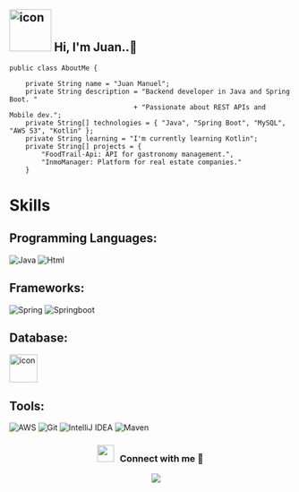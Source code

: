 ## <img src="https://techstack-generator.vercel.app/java-icon.svg" alt="icon" width="75" height="75" /> Hi, I'm Juan..👋

```
public class AboutMe {

    private String name = "Juan Manuel";
    private String description = "Backend developer in Java and Spring Boot. "
                               + "Passionate about REST APIs and Mobile dev.";
    private String[] technologies = { "Java", "Spring Boot", "MySQL", "AWS S3", "Kotlin" };
    private String learning = "I'm currently learning Kotlin";
    private String[] projects = {
        "FoodTrail-Api: API for gastronomy management.",
        "InmoManager: Platform for real estate companies."
    }
```

# Skills
## Programming Languages:
![Java](http://img.shields.io/badge/-Java-e8892f?style=flat-square&logo=java&logoColor=white)
![Html](http://img.shields.io/badge/-Html-e24c27?style=flat-square&logo=html5&logoColor=white)

## Frameworks:
![Spring](http://img.shields.io/badge/-Spring-6db33f?style=flat-square&logo=spring&logoColor=white)
![Springboot](http://img.shields.io/badge/-Springboot-629e3a?style=flat-square&logo=springboot&logoColor=white)

## Database:
 <img src="https://techstack-generator.vercel.app/mysql-icon.svg" alt="icon" width="50" height="50" />
 
## Tools:

![AWS](https://img.shields.io/badge/AWS-%23FF9900.svg?style=for-the-badge&logo=amazon-aws&logoColor=white)
![Git](http://img.shields.io/badge/-Git-white?style=flat-square&logo=git)
![IntelliJ IDEA](http://img.shields.io/badge/-IntelliJ%20IDEA-black?style=flat-square&logo=intellijidea&logoColor=white)
![Maven](http://img.shields.io/badge/-Maven-white?style=flat-square&logo=apachemaven&logoColor=bc2043)

<h3 align="center" > <img src="https://media.giphy.com/media/iY8CRBdQXODJSCERIr/giphy.gif" width="30" height="30" style="margin-right: 10px;">Connect with me 🤝 </h3>

<p align="center">

 <div align="center"  class="icons-social" style="margin-left: 10px;">
        <a style="margin-left: 10px;"  target="_blank" href="https://www.linkedin.com/in/juan-manuel-lucero-dev/">
			<img src="https://img.icons8.com/doodle/40/000000/linkedin--v2.png"></a>
 </div>

</p>
